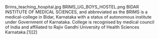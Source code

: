 Brims_teaching_hospital.jpg BRIMS_UG_BOYS_HOSTEL.png BIDAR INSTITUTE OF MEDICAL SCIENCES, and abbreviated as the BRIMS is a medical-college in Bidar, Karnataka with a status of autonomous institute under Government of Karnataka. College is recognised by medical council of India and affiliated to Rajiv Gandhi University of Health Sciences Karnataka.[1][2]
